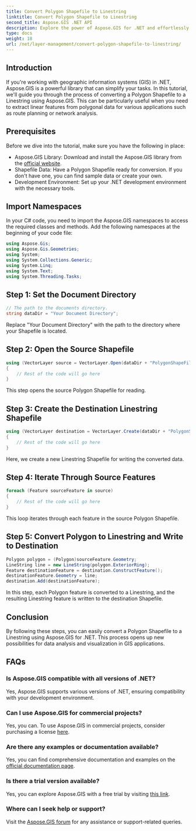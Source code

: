 ```yaml
---
title: Convert Polygon Shapefile to Linestring
linktitle: Convert Polygon Shapefile to Linestring
second_title: Aspose.GIS .NET API
description: Explore the power of Aspose.GIS for .NET and effortlessly convert Polygon Shapefiles to Linestrings. Boost your GIS development today!
type: docs
weight: 18
url: /net/layer-management/convert-polygon-shapefile-to-linestring/
---
```

## Introduction
If you're working with geographic information systems (GIS) in .NET, Aspose.GIS is a powerful library that can simplify your tasks. In this tutorial, we'll guide you through the process of converting a Polygon Shapefile to a Linestring using Aspose.GIS. This can be particularly useful when you need to extract linear features from polygonal data for various applications such as route planning or network analysis.
## Prerequisites
Before we dive into the tutorial, make sure you have the following in place:
- Aspose.GIS Library: Download and install the Aspose.GIS library from the [official website](https://releases.aspose.com/gis/net/).
- Shapefile Data: Have a Polygon Shapefile ready for conversion. If you don't have one, you can find sample data or create your own.
- Development Environment: Set up your .NET development environment with the necessary tools.
## Import Namespaces
In your C# code, you need to import the Aspose.GIS namespaces to access the required classes and methods. Add the following namespaces at the beginning of your code file:
```csharp
using Aspose.Gis;
using Aspose.Gis.Geometries;
using System;
using System.Collections.Generic;
using System.Linq;
using System.Text;
using System.Threading.Tasks;
```
## Step 1: Set the Document Directory
```csharp
// The path to the documents directory.
string dataDir = "Your Document Directory";
```
Replace "Your Document Directory" with the path to the directory where your Shapefile is located.
## Step 2: Open the Source Shapefile
```csharp
using (VectorLayer source = VectorLayer.Open(dataDir + "PolygonShapeFile.shp", Drivers.Shapefile))
{
    // Rest of the code will go here
}
```
This step opens the source Polygon Shapefile for reading.
## Step 3: Create the Destination Linestring Shapefile
```csharp
using (VectorLayer destination = VectorLayer.Create(dataDir + "PolygonShapeFileToLineShapeFile_out.shp", Drivers.Shapefile))
{
    // Rest of the code will go here
}
```
Here, we create a new Linestring Shapefile for writing the converted data.
## Step 4: Iterate Through Source Features
```csharp
foreach (Feature sourceFeature in source)
{
    // Rest of the code will go here
}
```
This loop iterates through each feature in the source Polygon Shapefile.
## Step 5: Convert Polygon to Linestring and Write to Destination
```csharp
Polygon polygon = (Polygon)sourceFeature.Geometry;
LineString line = new LineString(polygon.ExteriorRing);
Feature destinationFeature = destination.ConstructFeature();
destinationFeature.Geometry = line;
destination.Add(destinationFeature);
```
In this step, each Polygon feature is converted to a Linestring, and the resulting Linestring feature is written to the destination Shapefile.
## Conclusion
By following these steps, you can easily convert a Polygon Shapefile to a Linestring using Aspose.GIS for .NET. This process opens up new possibilities for data analysis and visualization in GIS applications.

## FAQs
### Is Aspose.GIS compatible with all versions of .NET?
Yes, Aspose.GIS supports various versions of .NET, ensuring compatibility with your development environment.
### Can I use Aspose.GIS for commercial projects?
Yes, you can. To use Aspose.GIS in commercial projects, consider purchasing a license [here](https://purchase.aspose.com/buy).
### Are there any examples or documentation available?
Yes, you can find comprehensive documentation and examples on the [official documentation page](https://reference.aspose.com/gis/net/).
### Is there a trial version available?
Yes, you can explore Aspose.GIS with a free trial by visiting [this link](https://releases.aspose.com/).
### Where can I seek help or support?
Visit the [Aspose.GIS forum](https://forum.aspose.com/c/gis/33) for any assistance or support-related queries.
